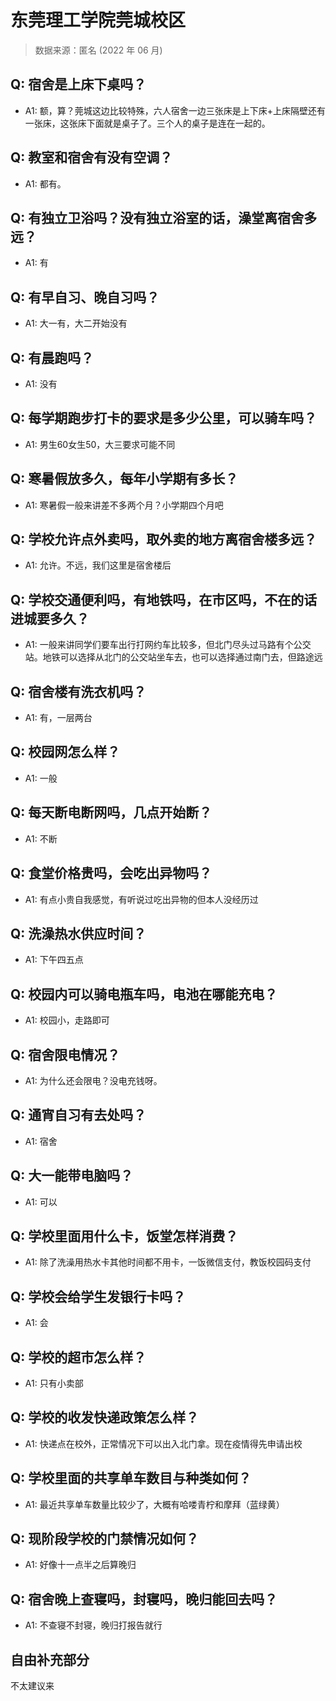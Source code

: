 # 东莞理工学院莞城校区

> 数据来源：匿名 (2022 年 06 月)

## Q: 宿舍是上床下桌吗？

- A1: 额，算？莞城这边比较特殊，六人宿舍一边三张床是上下床+上床隔壁还有一张床，这张床下面就是桌子了。三个人的桌子是连在一起的。

## Q: 教室和宿舍有没有空调？

- A1: 都有。

## Q: 有独立卫浴吗？没有独立浴室的话，澡堂离宿舍多远？

- A1: 有

## Q: 有早自习、晚自习吗？

- A1: 大一有，大二开始没有

## Q: 有晨跑吗？

- A1: 没有

## Q: 每学期跑步打卡的要求是多少公里，可以骑车吗？

- A1: 男生60女生50，大三要求可能不同

## Q: 寒暑假放多久，每年小学期有多长？

- A1: 寒暑假一般来讲差不多两个月？小学期四个月吧

## Q: 学校允许点外卖吗，取外卖的地方离宿舍楼多远？

- A1: 允许。不远，我们这里是宿舍楼后

## Q: 学校交通便利吗，有地铁吗，在市区吗，不在的话进城要多久？

- A1: 一般来讲同学们要车出行打网约车比较多，但北门尽头过马路有个公交站。地铁可以选择从北门的公交站坐车去，也可以选择通过南门去，但路途远

## Q: 宿舍楼有洗衣机吗？

- A1: 有，一层两台

## Q: 校园网怎么样？

- A1: 一般

## Q: 每天断电断网吗，几点开始断？

- A1: 不断

## Q: 食堂价格贵吗，会吃出异物吗？

- A1: 有点小贵自我感觉，有听说过吃出异物的但本人没经历过

## Q: 洗澡热水供应时间？

- A1: 下午四五点

## Q: 校园内可以骑电瓶车吗，电池在哪能充电？

- A1: 校园小，走路即可

## Q: 宿舍限电情况？

- A1: 为什么还会限电？没电充钱呀。

## Q: 通宵自习有去处吗？

- A1: 宿舍

## Q: 大一能带电脑吗？

- A1: 可以

## Q: 学校里面用什么卡，饭堂怎样消费？

- A1: 除了洗澡用热水卡其他时间都不用卡，一饭微信支付，教饭校园码支付

## Q: 学校会给学生发银行卡吗？

- A1: 会

## Q: 学校的超市怎么样？

- A1: 只有小卖部

## Q: 学校的收发快递政策怎么样？

- A1: 快递点在校外，正常情况下可以出入北门拿。现在疫情得先申请出校

## Q: 学校里面的共享单车数目与种类如何？

- A1: 最近共享单车数量比较少了，大概有哈喽青柠和摩拜（蓝绿黄）

## Q: 现阶段学校的门禁情况如何？

- A1: 好像十一点半之后算晚归

## Q: 宿舍晚上查寝吗，封寝吗，晚归能回去吗？

- A1: 不查寝不封寝，晚归打报告就行

## 自由补充部分

不太建议来